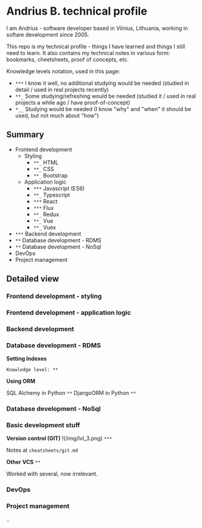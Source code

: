 # Andrius B. technical profile

I am Andrius - software developer based in Vilnius, Lithuania, working in softare development since 2005.

This repo is my technical profile - things I have learned and things I still need to learn. It also contains my technical notes in various form: bookmarks, cheetsheets, proof of concepts, etc.

Knowledge levels notation, used in this page:

- `***` I know it well, no additional studying would be needed (studied in detail / used in real projects recently)
- `**_` Some studying/refreshing would be needed (studied it / used in real projects a while ago / have proof-of-concept)
- `*__` Studying would be needed (I know "why" and "when" it should be used, but not much about "how")

## Summary

- Frontend development
  - Styling
    - `**_` HTML
    - `**_` CSS
    - `**_` Bootstrap
  - Application logic
    - `***` Javascript (ES6)
    - `**_` Typescript
    - `***` React
    - `***` Flux
    - `**_` Redux
    - `**_` Vue
    - `**_` Vuex
- `***` Backend development
- `**` Database development - RDMS
- `**` Database development - NoSql
- DevOps
- Project management

## Detailed view

### Frontend development - styling

### Frontend development - application logic

### Backend development

### Database development - RDMS

**Setting Indexes**

`Knowledge level: **`

**Using ORM**

SQL Alchemy in Python `**`
DjangoORM in Python `**`

### Database development - NoSql

### Basic development stuff

**Version control (GIT)** !(/img/lvl_3.png) `***`

Notes at `cheatsheets/git.md`

**Other VCS** `**`

Worked with several, now irrelevant.

### DevOps

### Project management

..
